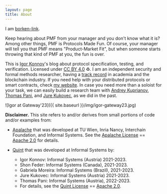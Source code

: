 ```yaml
---
layout: page
title: About
---
```


I am [borken-link](http://this-is-a-broken-link-for-sure.com).

Keep hearing about PMF from your manager and you don't know what it is? Among
other things, PMF is Protocols Made Fun. Of course, your manager will tell you
that PMF means "Product-Market Fit", but when someone starts throwing that kind
of PMF at you, the fun is over.

This is [Igor Konnov][my website]'s blog about protocol specification, testing,
and verification. Licensed under [CC BY 4.0][] :recycle:. I am an independent
security and formal methods researcher, having a [track record][] in academia
and the blockchain industry. If you need help with your distributed protocols or
smart contracts, check [my website][]. In case you need more than a soloist for
your task, we can easily build a research team with [Andrey Kuprianov][],
[Thomas Pani][], and [Jure Kukovec][], as we did in the past.

![Igor at Gateway'23]({{ site.baseurl }}/img/igor-gateway23.jpg)

**Disclaimer.** This site refers to and/or derives from small portions of code
and/or examples from:

 - [Apalache][] that was developed at TU Wien, Inria Nancy, Interchain
   Foundation, and Informal Systems. See the [Apalache License][] ==  [Apache
   2.0][] for details.

 - [Quint][] that was developed at Informal Systems by:
   * Igor Konnov: Informal Systems (Austria) 2021-2023.
   * Shon Feder: Informal Systems (Canada), 2021-2023.
   * Gabriela Moreira: Informal Systems (Brazil), 2021-2023.
   * Jure Kukovec: Informal Systems (Austria) 2021-2023.
   * Thomas Pani: Informal Systems (Austria), 2022-2023.
   * For details, see the [Quint License][] == [Apache 2.0][].

[Quint]: https://konnov.phd/portfolio/quint/
[Quint License]: https://github.com/informalsystems/quint/blob/main/LICENSE
[Apalache]: https://konnov.phd/portfolio/apalache/
[Apalache License]: https://github.com/apalache-mc/apalache/blob/main/LICENSE
[Apache 2.0]: https://www.apache.org/licenses/LICENSE-2.0
[my website]: https://konnov.phd/
[CC BY 4.0]: https://creativecommons.org/licenses/by/4.0/
[track record]: https://konnov.phd/research/
[Thomas Pani]: https://thpani.net/
[Andrey Kuprianov]: https://systems-made-simple.dev/about.html
[Jure Kukovec]: https://www.linkedin.com/in/jure-kukovec/
